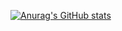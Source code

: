 [![Anurag's GitHub stats](https://github-readme-stats.vercel.app/api?username=httpsguerni)](https://github.com/httpsguerni/github-readme-stats)
